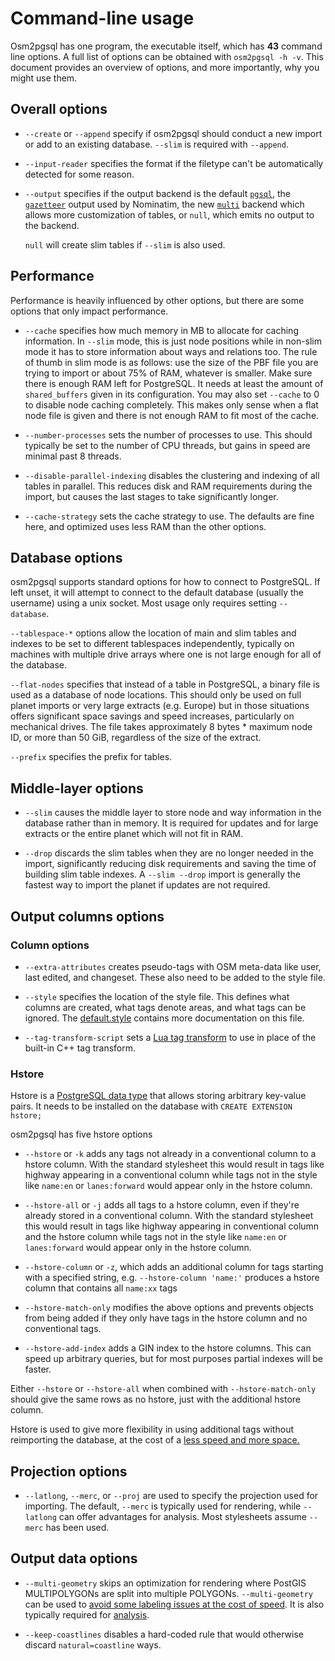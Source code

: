 # Command-line usage #

Osm2pgsql has one program, the executable itself, which has **43** command line
options. A full list of options can be obtained with `osm2pgsql -h -v`. This
document provides an overview of options, and more importantly, why you might
use them.

## Overall options

* `--create` or `--append` specify if osm2pgsql should conduct a new import
  or add to an existing database. `--slim` is required with `--append`.

* `--input-reader` specifies the format if the filetype can't be
  automatically detected for some reason.

* `--output` specifies if the output backend is the default
  [`pgsql`](pgsql.md), the [`gazetteer`](gazetteer.md) output used by Nominatim,
  the new [`multi`](multi.md) backend which allows more customization of tables,
  or `null`, which emits no output to the backend.

  `null` will create slim tables if `--slim` is also used.

## Performance

Performance is heavily influenced by other options, but there are some options
that only impact performance.

* `--cache` specifies how much memory in MB to allocate for caching information.
  In `--slim` mode, this is just node positions while in non-slim mode it has to
  store information about ways and relations too. The rule of thumb in slim mode
  is as follows: use the size of the PBF file you are trying to import or about
  75% of RAM, whatever is smaller. Make sure there is enough RAM left for
  PostgreSQL. It needs at least the amount of `shared_buffers` given in its
  configuration. You may also set `--cache` to 0 to disable node caching
  completely. This makes only sense when a flat node file is given and there
  is not enough RAM to fit most of the cache.

* `--number-processes` sets the number of processes to use. This should
  typically be set to the number of CPU threads, but gains in speed are minimal
  past 8 threads.

* `--disable-parallel-indexing` disables the clustering and indexing of all
  tables in parallel. This reduces disk and RAM requirements during the import,
  but causes the last stages to take significantly longer.

* `--cache-strategy` sets the cache strategy to use. The defaults are fine
  here, and optimized uses less RAM than the other options.

## Database options ##

osm2pgsql supports standard options for how to connect to PostgreSQL. If left
unset, it will attempt to connect to the default database (usually the username)
using a unix socket. Most usage only requires setting `--database`.

`--tablespace-*` options allow the location of main and slim tables and indexes
to be set to different tablespaces independently, typically on machines with
multiple drive arrays where one is not large enough for all of the database.

`--flat-nodes` specifies that instead of a table in PostgreSQL, a binary
file is used as a database of node locations. This should only be used on full
planet imports or very large extracts (e.g. Europe) but in those situations
offers significant space savings and speed increases, particularly on
mechanical drives. The file takes approximately 8 bytes * maximum node ID, or
more than 50 GiB, regardless of the size of the extract.

`--prefix` specifies the prefix for tables.

## Middle-layer options ##

* `--slim` causes the middle layer to store node and way information in the
  database rather than in memory. It is required for updates and for large
  extracts or the entire planet which will not fit in RAM.

* `--drop` discards the slim tables when they are no longer needed in the
  import, significantly reducing disk requirements and saving the time of
  building slim table indexes. A `--slim --drop` import is generally the
  fastest way to import the planet if updates are not required.

## Output columns options ##

### Column options

* `--extra-attributes` creates pseudo-tags with OSM meta-data like user,
  last edited, and changeset. These also need to be added to the style file.

* `--style` specifies the location of the style file. This defines what
  columns are created, what tags denote areas, and what tags can be ignored.
  The [default.style](../default.style) contains more documentation on this
  file.

* `--tag-transform-script` sets a [Lua tag transform](lua.md) to use in
  place of the built-in C++ tag transform.

### Hstore

Hstore is a [PostgreSQL data type](http://www.postgresql.org/docs/9.3/static/hstore.html)
that allows storing arbitrary key-value pairs. It needs to be installed on
the database with `CREATE EXTENSION hstore;`

osm2pgsql has five hstore options

* `--hstore` or `-k` adds any tags not already in a conventional column to
  a hstore column. With the standard stylesheet this would result in tags like
  highway appearing in a conventional column while tags not in the style like
  `name:en` or `lanes:forward` would appear only in the hstore column.

* `--hstore-all` or `-j` adds all tags to a hstore column, even if they're
  already stored in a conventional column. With the standard stylesheet this
  would result in tags like highway appearing in conventional column and the
  hstore column while tags not in the style like `name:en` or
  `lanes:forward` would appear only in the hstore column.

* `--hstore-column` or `-z`, which adds an additional column for tags
  starting with a specified string, e.g. `--hstore-column 'name:'` produces
  a hstore column that contains all `name:xx` tags

* `--hstore-match-only` modifies the above options and prevents objects from
  being added if they only have tags in the hstore column and no conventional
  tags.

* `--hstore-add-index` adds a GIN index to the hstore columns. This can
  speed up arbitrary queries, but for most purposes partial indexes will be
  faster.

Either `--hstore` or `--hstore-all` when combined with `--hstore-match-only`
should give the same rows as no hstore, just with the additional hstore column.

Hstore is used to give more flexibility in using additional tags without
reimporting the database, at the cost of a
[less speed and more space.](http://paulnorman.ca/blog/2014/03/osm2pgsql-and-hstore/)

## Projection options

* `--latlong`, `--merc`, or `--proj` are used to specify the projection
  used for importing. The default, `--merc` is typically used for rendering,
  while `--latlong` can offer advantages for analysis. Most stylesheets
  assume `--merc` has been used.

## Output data options

* `--multi-geometry` skips an optimization for rendering where PostGIS
  MULTIPOLYGONs are split into multiple POLYGONs. `--multi-geometry` can be
  used to [avoid some labeling issues at the cost of speed](http://paulnorman.ca/blog/2014/03/osm2pgsql-multipolygons/).
  It is also typically required for [analysis](analysis.md).

* `--keep-coastlines` disables a hard-coded rule that would otherwise
  discard `natural=coastline` ways.
